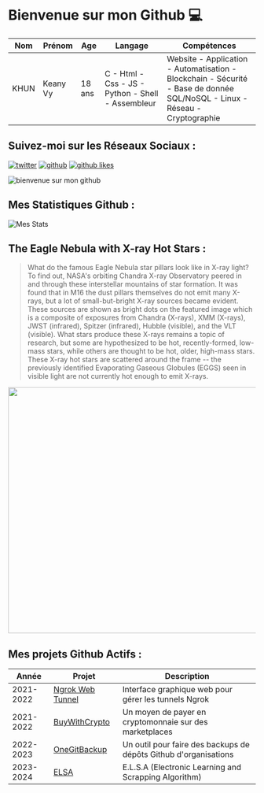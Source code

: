 # Bienvenue sur mon Github 💻
| Nom | Prénom | Age | Langage | Compétences |
|---  |---     |---  |---      |---
| KHUN | Keany Vy | 18 ans | C - Html - Css - JS - Python - Shell - Assembleur | Website - Application - Automatisation - Blockchain - Sécurité - Base de donnée SQL/NoSQL - Linux - Réseau - Cryptographie |

## Suivez-moi sur les Réseaux Sociaux :
[![twitter](https://img.shields.io/twitter/follow/thisiskeanyvy?style=social)](https://twitter.com/thisiskeanyvy)
[![github](https://img.shields.io/github/followers/thisiskeanyvy?style=social)](https://github.com/thisiskeanyvy?tab=followers)
[![github likes](https://img.shields.io/github/stars/thisiskeanyvy?style=social)](https://github.com/thisiskeanyvy)

![bienvenue sur mon github](https://thisiskeanyvy-hosting.pages.dev/banner.gif)

## Mes Statistiques Github :
![Mes Stats](https://github-readme-stats.vercel.app/api?username=thisiskeanyvy&show_icons=true&theme=radical)

## The Eagle Nebula with X-ray Hot Stars :

> What do the famous Eagle Nebula star pillars look like in X-ray light? To find out, NASA's orbiting Chandra X-ray Observatory peered in and through these interstellar mountains of star formation. It was found that in M16 the dust pillars themselves do not emit many X-rays, but a lot of small-but-bright X-ray sources became evident. These sources are shown as bright dots on the featured image which is a composite of exposures from Chandra (X-rays), XMM (X-rays), JWST (infrared), Spitzer (infrared), Hubble (visible), and the VLT (visible).  What stars produce these X-rays remains a topic of research, but some are hypothesized to be hot, recently-formed, low-mass stars, while others are thought to be hot, older, high-mass stars.  These X-ray hot stars are scattered around the frame -- the previously identified Evaporating Gaseous Globules (EGGS) seen in visible light are not currently hot enough to emit X-rays.

<img src='https://apod.nasa.gov/apod/image/2307/EagleStars_NASA_960.jpg' width="800" height="500"/>

## Mes projets Github Actifs :
| Année | Projet | Description |
|---   |---     |---          |
| 2021-2022 | [Ngrok Web Tunnel](https://github.com/thisiskeanyvy/ngrok-web-manager) | Interface graphique web pour gérer les tunnels Ngrok |
| 2021-2022 | [BuyWithCrypto](https://github.com/BuyWithCrypto) | Un moyen de payer en cryptomonnaie sur des marketplaces |
| 2022-2023 | [OneGitBackup](https://github.com/BuyWithCrypto/OneGitBackup) | Un outil pour faire des backups de dépôts Github d'organisations |
| 2023-2024 | [ELSA](https://github.com/thisiskeanyvy/ELSA) | E.L.S.A (Electronic Learning and Scrapping Algorithm) |